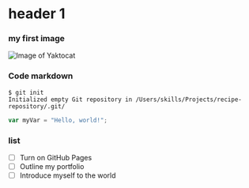 # header 1


### my first image
![Image of Yaktocat](https://octodex.github.com/images/yaktocat.png)



### Code markdown 

```
$ git init
Initialized empty Git repository in /Users/skills/Projects/recipe-repository/.git/
```


``` javascript
var myVar = "Hello, world!";
```


### list

- [ ] Turn on GitHub Pages
- [ ] Outline my portfolio
- [ ] Introduce myself to the world
